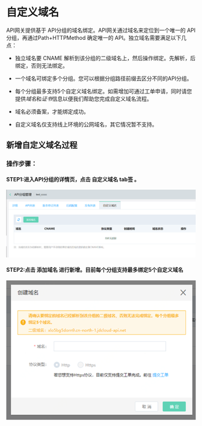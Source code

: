 # 自定义域名

API网关提供基于 API分组的域名绑定。API网关通过域名来定位到一个唯一的 API分组，再通过Path+HTTPMethod 确定唯一的 API。独立域名需要满足以下几点：

* 独立域名要 CNAME 解析到该分组的二级域名上，然后操作绑定。先解析，后绑定，否则无法绑定。

* 一个域名可绑定多个分组。您可以根据分组路径前缀去区分不同的API分组。

* 每个分组最多支持5个自定义域名绑定。如需增加可通过工单申请，同时请您提供*域名*和*证书*信息以便我们帮助您完成自定义域名流程。

* 域名必须备案，才能绑定成功。

* 自定义域名仅支持线上环境的公网域名，其它情况暂不支持。



## 新增自定义域名过程
### 操作步骤：
#### STEP1:进入API分组的详情页，点击 自定义域名   **tab签** 。

![域名list](../../../../../image/Internet-Middleware/API-Gateway/create-domain-1.png)

#### STEP2:点击   **添加域名** 进行新增。目前每个分组支持最多绑定5个自定义域名

![域名list](../../../../../image/Internet-Middleware/API-Gateway/zdyym-add.png)




